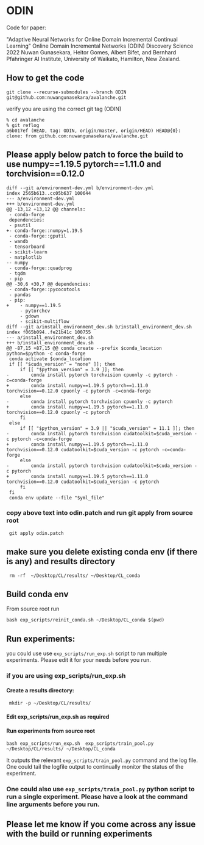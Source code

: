 # ODIN
Code for paper:

"Adaptive Neural Networks for Online Domain Incremental Continual Learning"
Online Domain Incremental Networks (ODIN)
Discovery Science 2022
Nuwan Gunasekara, Heitor Gomes, Albert Bifet, and Bernhard Pfahringer
AI Institute, University of Waikato, Hamilton, New Zealand.


## How to get the code 
```
git clone --recurse-submodules --branch ODIN git@github.com:nuwangunasekara/avalanche.git
```
verify you are using the correct git tag (ODIN)
```
% cd avalanche
% git reflog                          
a6b017ef (HEAD, tag: ODIN, origin/master, origin/HEAD) HEAD@{0}: clone: from github.com:nuwangunasekara/avalanche.git
```
## Please apply below patch to force the build to use numpy==1.19.5 pytorch==1.11.0 and  torchvision==0.12.0
```
diff --git a/environment-dev.yml b/environment-dev.yml
index 2565b613..cc05b637 100644
--- a/environment-dev.yml
+++ b/environment-dev.yml
@@ -13,12 +13,12 @@ channels:
 - conda-forge
 dependencies:
 - psutil
+- conda-forge::numpy=1.19.5
 - conda-forge::gputil
 - wandb
 - tensorboard
 - scikit-learn
 - matplotlib
-- numpy
 - conda-forge::quadprog
 - tqdm
 - pip
@@ -30,6 +30,7 @@ dependencies:
 - conda-forge::pycocotools
 - pandas
 - pip:
+    - numpy==1.19.5
     - pytorchcv
     - gdown
     - scikit-multiflow
diff --git a/install_environment_dev.sh b/install_environment_dev.sh
index f065b094..fe21b41c 100755
--- a/install_environment_dev.sh
+++ b/install_environment_dev.sh
@@ -87,15 +87,15 @@ conda create --prefix $conda_location python=$python -c conda-forge
 conda activate $conda_location
 if [[ "$cuda_version" = "none" ]]; then
     if [[ "$python_version" = 3.9 ]]; then
-        conda install pytorch torchvision cpuonly -c pytorch -c=conda-forge
+        conda install numpy==1.19.5 pytorch==1.11.0 torchvision==0.12.0 cpuonly -c pytorch -c=conda-forge
     else
-        conda install pytorch torchvision cpuonly -c pytorch
+        conda install numpy==1.19.5 pytorch==1.11.0 torchvision==0.12.0 cpuonly -c pytorch
     fi
 else
     if [[ "$python_version" = 3.9 || "$cuda_version" = 11.1 ]]; then
-        conda install pytorch torchvision cudatoolkit=$cuda_version -c pytorch -c=conda-forge
+        conda install numpy==1.19.5 pytorch==1.11.0 torchvision==0.12.0 cudatoolkit=$cuda_version -c pytorch -c=conda-forge
     else
-        conda install pytorch torchvision cudatoolkit=$cuda_version -c pytorch
+        conda install numpy==1.19.5 pytorch==1.11.0 torchvision==0.12.0 cudatoolkit=$cuda_version -c pytorch
     fi
 fi
 conda env update --file "$yml_file"
```
### copy above text into odin.patch and run git apply from source root
```
 git apply odin.patch 
```
## make sure you delete existing conda env (if there is any) and results directory
 ```
  rm -rf  ~/Desktop/CL/results/ ~/Desktop/CL_conda 
 ```

## Build conda env 
From source root run 
```
bash exp_scripts/reinit_conda.sh ~/Desktop/CL_conda $(pwd)
```

## Run experiments: 
you could use use ```exp_scripts/run_exp.sh``` script to run multiple experiments. Please edit it for your needs before you run. 
### if you are using exp_scripts/run_exp.sh
#### Create a results directory:
```
 mkdir -p ~/Desktop/CL/results/
```
#### Edit exp_scripts/run_exp.sh as required 
#### Run experiments from source root
```
bash exp_scripts/run_exp.sh  exp_scripts/train_pool.py ~/Desktop/CL/results/ ~/Desktop/CL_conda
```
It outputs the relevant ```exp_scripts/train_pool.py``` command and the log file.
One could tail the logfile output to continually monitor the status of the experiment.


### One could also use ```exp_scripts/train_pool.py``` python script to run a single experiment. Please have a look at the command line arguments before you run. 

## Please let me know if you come across any issue with the build or running experiments
